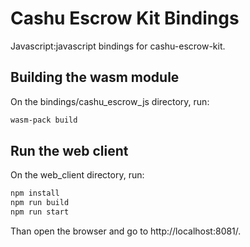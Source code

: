 # Cashu Escrow Kit Bindings

Javascript:javascript bindings for cashu-escrow-kit.

## Building the wasm module
On the bindings/cashu_escrow_js directory, run:
```sh
wasm-pack build
```

## Run the web client
On the web_client directory, run:
```sh
npm install
npm run build
npm run start
```

Than open the browser and go to http://localhost:8081/.